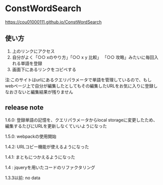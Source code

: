 # ConstWordSearch

https://cou01000111.github.io/ConstWordSearch

## 使い方

1. 上のリンクにアクセス
2. 自分がよく「○○ xのやり方」「○○ x y 比較」 「○○ 攻略」みたいに毎回入れる単語を登録
3. 画面下にあるリンクをコピペする

注:このサイトはurlにあるクエリパラメータで単語を管理しているので、もしwebページ上で自分が編集したとしてもその編集したURLをお気に入りに登録しなおさないと編集結果が残りません

## release note

1.6.0: 登録単語の記憶を、クエリパラメータからlocal storageに変更したため、編集するたびにURLを更新しなくていいようになった

1.5.0: webpackの使用開始

1.4.2: URLコピー機能が使えるようになった

1.4.1: まともにつかえるようになった

1.4  : jqueryを用いたコードのリファクタリング

1.3.3以前: no data
